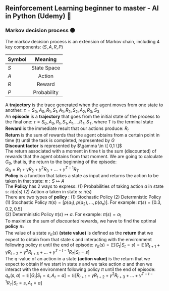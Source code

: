 ## Reinforcement Learning beginner to master - AI in Python (Udemy) 🤖

### Markov decision process 🌑

The markov decision process is an extension of Markov chain, including 4 key components: $( S,A ,R, P)$ 

| Symbol        | Meaning       | 
| ------------- |:-------------:|
| $S$           | State Space   |
| $A$           | Action        |
| $R$           | Reward        | 
| $P$           | Probability   | 

A **trajectory** is the trace generated when the agent moves from one state to another: $\tau = S_0, A_0, R_1, S_1, A_1, R_2, S_2, A_2, R_3, S_3$ <br>
An **episode** is a **trajectory** that goes from the initial state of the process to the final one: $\tau = S_0, A_0, R_1, S_1, A_1, ... R_T, S_T,$ where T is the terminal state <br>
**Reward** is the immediate result that our actions produce: $R_t$ <br>
**Return** is the sum of rewards that the agent obtains from a certain point in time (t) until the task is completed, represented by $G$ <br>
**Discount factor** is represented by $\gamma \in \[ 0,1 \]$ <br>
The return associated with a moment in time t is the sum (discounted) of rewards that the agent obtains from that moment. We are going to calculate $G_0$, that is, the return to the beginning of the episode: <br>
$G_0 = R_1 + \gamma R_2 + \gamma^2 R_3 + ... + \gamma^{T-1} R_T$ <br>
**Policy** is a function that takes a state as input and returns the action to be taken in that state: $\pi : S \mapsto A$ <br>
The **Policy** has 2 ways to express: (1) Probabilities of taking action $a$ in state $s$: $\pi(a|s)$ (2) Action $a$ taken in state $s$: $\pi(s)$ <br>
There are two types of **policy** : (1) Stochastic Policy (2) Determnistic Policy <br>
(1) Stochastic Policy $\pi(s) = [p(a_1),p(a_2),...,p(a_n)]$. For example: $\pi(s) = [0.3, 0.2, 0.5]$ <br>
(2) Deterministic Policy $\pi(s) \mapsto a$. For example: $\pi(s) = a_1$ <br>
To maximize the sum of *discounted* rewards, we have to find the optimal **policy** $\pi_*$ <br>
The value of a state $v_{\pi}(s)$ **(state value)** is defined as the **return** that we expect to obtain from that state $s$ and interacting with the environment following policy $\pi$ until the end of episode: 
$v_{\pi}(s) = \mathbb{E}[G_t|S_t=s] = \mathbb{E}[R_{t+1} + \gamma R_{t+2} + \gamma^2 R_{t+3} + ... + \gamma^{T-t-1} R_T|S_t=s]$ <br>
The q-value of an action in a state **(action value)** is the return that we expect to obtain if we start in state $s$ and we take action $a$ and then we interact with the environment following policy $\pi$ until the end of episode:
$q_{\pi}(s,a) = \mathbb{E}[G_t|S_t=s, A_t=a] = \mathbb{E}[R_{t+1} + \gamma R_{t+2} + \gamma^2 R_{t+3} + ... + \gamma^{T-t-1} R_T|S_t=s,A_t=a]$

